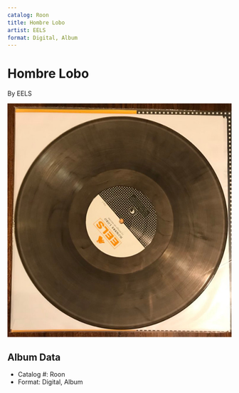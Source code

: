 ```yaml
---
catalog: Roon
title: Hombre Lobo
artist: EELS
format: Digital, Album
---
```


# Hombre Lobo

By EELS

![](../../assets/albumcovers/EELS-Hombre_Lobo.png)

## Album Data

- Catalog #: Roon
- Format: Digital, Album


